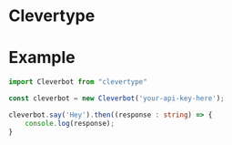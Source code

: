# Clevertype

# Example

```typescript
import Cleverbot from "clevertype"

const cleverbot = new Cleverbot('your-api-key-here');

cleverbot.say('Hey').then((response : string) => {
    console.log(response);
}
```
